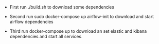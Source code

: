 - First run ./build.sh to download some dependencies 

- Second run sudo docker-compose up airflow-init to download and start airflow dependencies 

- Third run docker-compose up to download an set elastic and kibana dependencies and start all services.